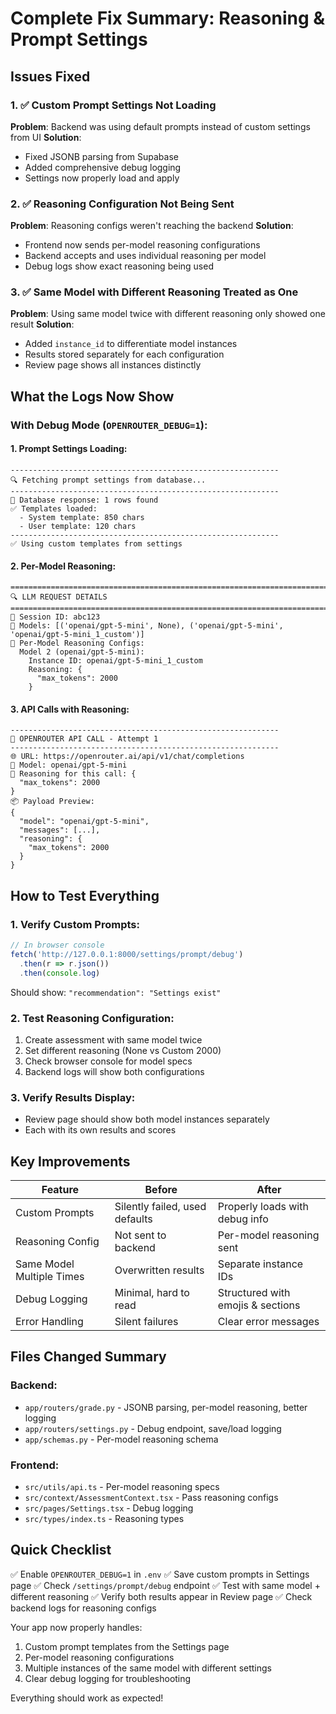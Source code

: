 # Complete Fix Summary: Reasoning & Prompt Settings

## Issues Fixed

### 1. ✅ Custom Prompt Settings Not Loading
**Problem**: Backend was using default prompts instead of custom settings from UI
**Solution**: 
- Fixed JSONB parsing from Supabase
- Added comprehensive debug logging
- Settings now properly load and apply

### 2. ✅ Reasoning Configuration Not Being Sent
**Problem**: Reasoning configs weren't reaching the backend
**Solution**:
- Frontend now sends per-model reasoning configurations
- Backend accepts and uses individual reasoning per model
- Debug logs show exact reasoning being used

### 3. ✅ Same Model with Different Reasoning Treated as One
**Problem**: Using same model twice with different reasoning only showed one result
**Solution**:
- Added `instance_id` to differentiate model instances
- Results stored separately for each configuration
- Review page shows all instances distinctly

## What the Logs Now Show

### With Debug Mode (`OPENROUTER_DEBUG=1`):

#### 1. Prompt Settings Loading:
```
------------------------------------------------------------
🔍 Fetching prompt settings from database...
------------------------------------------------------------
📄 Database response: 1 rows found
✅ Templates loaded:
  - System template: 850 chars
  - User template: 120 chars
------------------------------------------------------------
✅ Using custom templates from settings
```

#### 2. Per-Model Reasoning:
```
================================================================================
🔍 LLM REQUEST DETAILS
================================================================================
📝 Session ID: abc123
🤖 Models: [('openai/gpt-5-mini', None), ('openai/gpt-5-mini', 'openai/gpt-5-mini_1_custom')]
🧠 Per-Model Reasoning Configs:
  Model 2 (openai/gpt-5-mini):
    Instance ID: openai/gpt-5-mini_1_custom
    Reasoning: {
      "max_tokens": 2000
    }
```

#### 3. API Calls with Reasoning:
```
------------------------------------------------------------
🚀 OPENROUTER API CALL - Attempt 1
------------------------------------------------------------
🌐 URL: https://openrouter.ai/api/v1/chat/completions
🤖 Model: openai/gpt-5-mini
🧠 Reasoning for this call: {
  "max_tokens": 2000
}
📦 Payload Preview:
{
  "model": "openai/gpt-5-mini",
  "messages": [...],
  "reasoning": {
    "max_tokens": 2000
  }
}
```

## How to Test Everything

### 1. Verify Custom Prompts:
```javascript
// In browser console
fetch('http://127.0.0.1:8000/settings/prompt/debug')
  .then(r => r.json())
  .then(console.log)
```
Should show: `"recommendation": "Settings exist"`

### 2. Test Reasoning Configuration:
1. Create assessment with same model twice
2. Set different reasoning (None vs Custom 2000)
3. Check browser console for model specs
4. Backend logs will show both configurations

### 3. Verify Results Display:
- Review page should show both model instances separately
- Each with its own results and scores

## Key Improvements

| Feature | Before | After |
|---------|--------|-------|
| Custom Prompts | Silently failed, used defaults | Properly loads with debug info |
| Reasoning Config | Not sent to backend | Per-model reasoning sent |
| Same Model Multiple Times | Overwritten results | Separate instance IDs |
| Debug Logging | Minimal, hard to read | Structured with emojis & sections |
| Error Handling | Silent failures | Clear error messages |

## Files Changed Summary

### Backend:
- `app/routers/grade.py` - JSONB parsing, per-model reasoning, better logging
- `app/routers/settings.py` - Debug endpoint, save/load logging
- `app/schemas.py` - Per-model reasoning schema

### Frontend:
- `src/utils/api.ts` - Per-model reasoning specs
- `src/context/AssessmentContext.tsx` - Pass reasoning configs
- `src/pages/Settings.tsx` - Debug logging
- `src/types/index.ts` - Reasoning types

## Quick Checklist

✅ Enable `OPENROUTER_DEBUG=1` in `.env`
✅ Save custom prompts in Settings page
✅ Check `/settings/prompt/debug` endpoint
✅ Test with same model + different reasoning
✅ Verify both results appear in Review page
✅ Check backend logs for reasoning configs

Your app now properly handles:
1. Custom prompt templates from the Settings page
2. Per-model reasoning configurations
3. Multiple instances of the same model with different settings
4. Clear debug logging for troubleshooting

Everything should work as expected!
